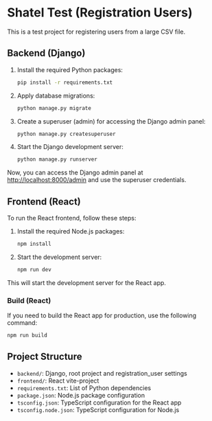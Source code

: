 # Shatel Test (Registration Users)

This is a test project for registering users from a large CSV file.

## Backend (Django)


1. Install the required Python packages:
   ```bash
   pip install -r requirements.txt
   ```

2. Apply database migrations:
   ```bash
   python manage.py migrate
   ```

3. Create a superuser (admin) for accessing the Django admin panel:
   ```bash
   python manage.py createsuperuser
   ```

4. Start the Django development server:
   ```bash
   python manage.py runserver
   ```
Now, you can access the Django admin panel at [http://localhost:8000/admin](http://localhost:8000/admin) and use the superuser credentials.

## Frontend (React)

To run the React frontend, follow these steps:

1. Install the required Node.js packages:
   ```bash
   npm install
   ```

2. Start the development server:
   ```bash
   npm run dev
   ```

This will start the development server for the React app.

### Build (React)

If you need to build the React app for production, use the following command:

```bash
npm run build
```

## Project Structure

- `backend/`: Django, root project and registration_user settings
- `frontend/`: React vite-project
- `requirements.txt`: List of Python dependencies
- `package.json`: Node.js package configuration
- `tsconfig.json`: TypeScript configuration for the React app
- `tsconfig.node.json`: TypeScript configuration for Node.js